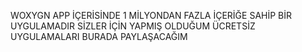 WOXYGN APP İÇERİSİNDE 1 MİLYONDAN FAZLA İÇERİĞE SAHİP BİR UYGULAMADIR SİZLER İÇİN YAPMIŞ OLDUĞUM ÜCRETSİZ UYGULAMALARI BURADA PAYLAŞACAĞIM 

